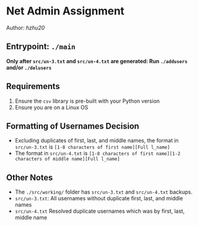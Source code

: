 # Net Admin Assignment

Author: _hzhu20_

## Entrypoint: `./main`

**Only after `src/un-3.txt` and `src/un-4.txt` are generated: Run `./addusers` and/or `./delusers`**

## Requirements

1. Ensure the `csv` library is pre-built with your Python version
2. Ensure you are on a Linux OS

## Formatting of Usernames Decision

- Excluding duplicates of first, last, and middle names, the format in `src/un-3.txt` is `[1-8 characters of first name][Full l_name]`
- The format in `src/un-4.txt` is `[1-8 characters of first name][1-2 characters of middle name][Full l_name]`

## Other Notes

- The `./src/working/` folder has `src/un-3.txt` and `src/un-4.txt` backups.
- `src/un-3.txt`: All usernames without duplicate first, last, and middle names
- `src/un-4.txt` Resolved duplicate usernames which was by first, last, middle name

